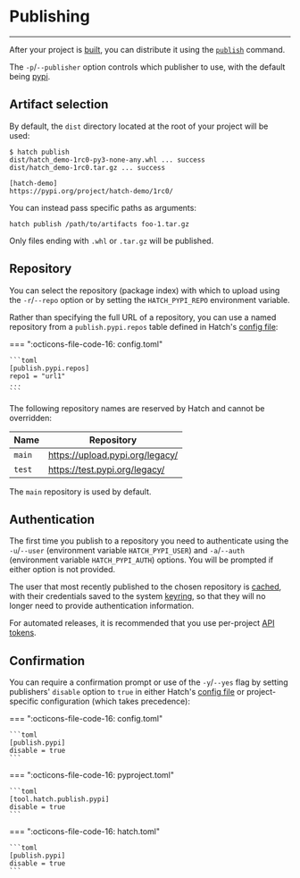 # Publishing

-----

After your project is [built](build.md), you can distribute it using the [`publish`](cli/reference.md#hatch-publish) command.

The `-p`/`--publisher` option controls which publisher to use, with the default being [pypi](plugins/publisher/pypi.md).

## Artifact selection

By default, the `dist` directory located at the root of your project will be used:

```console
$ hatch publish
dist/hatch_demo-1rc0-py3-none-any.whl ... success
dist/hatch_demo-1rc0.tar.gz ... success

[hatch-demo]
https://pypi.org/project/hatch-demo/1rc0/
```

You can instead pass specific paths as arguments:

```
hatch publish /path/to/artifacts foo-1.tar.gz
```

Only files ending with `.whl` or `.tar.gz` will be published.

## Repository

You can select the repository (package index) with which to upload using the `-r`/`--repo` option or by setting the `HATCH_PYPI_REPO` environment variable.

Rather than specifying the full URL of a repository, you can use a named repository from a `publish.pypi.repos` table defined in Hatch's [config file](config/hatch.md):

=== ":octicons-file-code-16: config.toml"

    ```toml
    [publish.pypi.repos]
    repo1 = "url1"
    ...
    ```

The following repository names are reserved by Hatch and cannot be overridden:

| Name | Repository |
| --- | --- |
| `main` | https://upload.pypi.org/legacy/ |
| `test` | https://test.pypi.org/legacy/ |

The `main` repository is used by default.

## Authentication

The first time you publish to a repository you need to authenticate using the `-u`/`--user` (environment variable `HATCH_PYPI_USER`) and `-a`/`--auth` (environment variable `HATCH_PYPI_AUTH`) options. You will be prompted if either option is not provided.

The user that most recently published to the chosen repository is [cached](config/hatch.md#cache), with their credentials saved to the system [keyring](https://github.com/jaraco/keyring), so that they will no longer need to provide authentication information.

For automated releases, it is recommended that you use per-project [API tokens](https://pypi.org/help/#apitoken).

## Confirmation

You can require a confirmation prompt or use of the `-y`/`--yes` flag by setting publishers' `disable` option to `true` in either Hatch's [config file](config/hatch.md) or project-specific configuration (which takes precedence):

=== ":octicons-file-code-16: config.toml"

    ```toml
    [publish.pypi]
    disable = true
    ```

=== ":octicons-file-code-16: pyproject.toml"

    ```toml
    [tool.hatch.publish.pypi]
    disable = true
    ```

=== ":octicons-file-code-16: hatch.toml"

    ```toml
    [publish.pypi]
    disable = true
    ```
